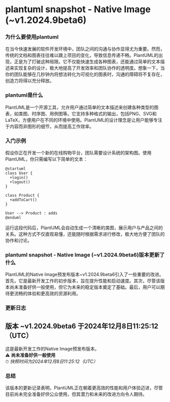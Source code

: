# plantuml snapshot - Native Image (~v1.2024.9beta6)
### 为什么要使用plantuml

在当今快速发展的软件开发环境中，团队之间的沟通与协作显得尤为重要。然而，传统的文档和图表往往难以跟上项目的变化，导致信息传递不畅。PlantUML的出现，正是为了打破这种局限。它不仅能快速生成各种图表，还能通过简单的文本描述来实现复杂的设计，极大地提高了开发效率和团队协作的透明度。想象一下，当你的团队能够在几秒钟内将想法转化为可视化的图表时，沟通的障碍将不复存在，创造力将得以充分释放。

### plantuml是什么

PlantUML是一个开源工具，允许用户通过简单的文本描述来创建各种类型的图表，如类图、时序图、用例图等。它支持多种格式的输出，包括PNG、SVG和LaTeX，方便用户在不同的环境中使用。PlantUML的设计理念是让用户能够专注于内容而非图形的细节，从而提高工作效率。

### 入门示例

假设你正在开发一个新的在线购物平台，团队需要设计系统的架构图。使用PlantUML，你只需编写以下简单的文本：

```
@startuml
class User {
  +login()
  +logout()
}

class Product {
  +addToCart()
}

User --> Product : adds
@enduml
```

运行这段代码后，PlantUML会自动生成一个清晰的类图，展示用户与产品之间的关系。这种方式不仅直观易懂，还能随时根据需求进行修改，极大地方便了团队的协作和讨论。

### plantuml snapshot - Native Image (~v1.2024.9beta6)版本更新了什么

PlantUML的Native Image预发布版本~v1.2024.9beta6引入了一些重要的改进。首先，它是最新开发工作的初步版本，旨在提升性能和启动速度。其次，尽管该版本尚未准备好供一般使用，但它为未来的稳定版本奠定了基础。最后，用户可以期待更流畅的体验和更高效的资源利用。

### 更新日志

## 版本 ~v1.2024.9beta6 于2024年12月8日11:25:12（UTC）

这是最新开发工作的Native Image预发布版本。  
⚠️ **尚未准备好供一般使用**  
⏱ *快照时间为2024年12月8日11:25:12（UTC）*

### 总结

该版本的更新记录表明，PlantUML正在朝着更高效的性能和用户体验迈进，尽管目前尚未完全准备好供公众使用，但其潜力和未来的改进方向令人期待。